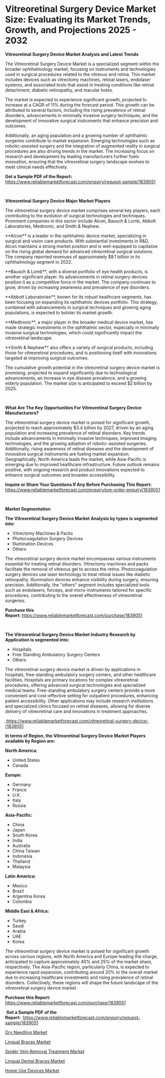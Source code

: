 <p><h1>Vitreoretinal Surgery Device Market Size: Evaluating its Market Trends, Growth, and Projections 2025 - 2032</h1></p><p><strong>Vitreoretinal Surgery Device Market Analysis and Latest Trends</strong></p>
<p><p>The Vitreoretinal Surgery Device Market is a specialized segment within the broader ophthalmology market, focusing on instruments and technologies used in surgical procedures related to the vitreous and retina. This market includes devices such as vitrectomy machines, retinal lasers, endolaser systems, and associated tools that assist in treating conditions like retinal detachment, diabetic retinopathy, and macular holes.</p><p>The market is expected to experience significant growth, projected to increase at a CAGR of 11% during the forecast period. This growth can be attributed to several factors, including the rising prevalence of retinal disorders, advancements in minimally invasive surgery techniques, and the development of innovative surgical instruments that enhance precision and outcomes. </p><p>Additionally, an aging population and a growing number of ophthalmic surgeries contribute to market expansion. Emerging technologies such as robotic-assisted surgery and the integration of augmented reality in surgical procedures are also driving trends in the market. The increasing focus on research and development by leading manufacturers further fuels innovation, ensuring that the vitreoretinal surgery landscape evolves to meet clinical needs effectively.</p></p>
<p><strong>Get a Sample PDF of the Report:&nbsp;</strong> <a href="https://www.reliablemarketforecast.com/enquiry/request-sample/1839051?utm_campaign=1169&utm_medium=2&utm_source=Github&utm_content=ia&utm_term=03032025&utm_id=vitreoretinal-surgery-device">https://www.reliablemarketforecast.com/enquiry/request-sample/1839051</a></p>
<p>&nbsp;</p>
<p><strong>Vitreoretinal Surgery Device Major Market Players</strong></p>
<p><p>The vitreoretinal surgery device market comprises several key players, each contributing to the evolution of surgical technologies and techniques. Prominent companies in this sector include Alcon, Bausch & Lomb, Abbott Laboratories, Medtronic, and Smith & Nephew. </p><p>**Alcon** is a leader in the ophthalmic device market, specializing in surgical and vision care products. With substantial investments in R&D, Alcon maintains a strong market position and is well-equipped to capitalize on the rising global demand for advanced vitreoretinal surgical solutions. The company reported revenues of approximately $8.1 billion in its ophthalmology segment in 2022.</p><p>**Bausch & Lomb**, with a diverse portfolio of eye health products, is another significant player. Its advancements in retinal surgery devices position it as a competitive force in the market. The company continues to grow, driven by increasing awareness and prevalence of eye disorders.</p><p>**Abbott Laboratories**, known for its robust healthcare segments, has been focusing on expanding its ophthalmic devices portfolio. This strategy, combined with advancements in surgical techniques and growing aging populations, is expected to bolster its market growth.</p><p>**Medtronic**, a major player in the broader medical device market, has made strategic investments in the ophthalmic sector, especially in minimally invasive surgical technologies, which could significantly impact the vitreoretinal landscape.</p><p>**Smith & Nephew** also offers a variety of surgical products, including those for vitreoretinal procedures, and is positioning itself with innovations targeted at improving surgical outcomes.</p><p>The cumulative growth potential in the vitreoretinal surgery device market is promising, projected to expand significantly due to technological advancements, an increase in eye disease prevalence, and a growing elderly population. The market size is anticipated to exceed $2 billion by 2025.</p></p>
<p>&nbsp;</p>
<p><strong>What Are The Key Opportunities For Vitreoretinal Surgery Device Manufacturers?</strong></p>
<p><p>The vitreoretinal surgery device market is poised for significant growth, projected to reach approximately $3.4 billion by 2027, driven by an aging population and increasing prevalence of retinal disorders. Key trends include advancements in minimally invasive techniques, improved imaging technologies, and the growing adoption of robotic-assisted surgeries. Additionally, rising awareness of retinal diseases and the development of innovative surgical instruments are fueling market expansion. Geographically, North America leads the market, while Asia-Pacific is emerging due to improved healthcare infrastructure. Future outlook remains positive, with ongoing research and product innovations expected to enhance surgical outcomes and broaden accessibility.</p></p>
<p><strong>Inquire or Share Your Questions If Any Before Purchasing This Report:</strong> <a href="https://www.reliablemarketforecast.com/enquiry/pre-order-enquiry/1839051?utm_campaign=1169&utm_medium=2&utm_source=Github&utm_content=ia&utm_term=03032025&utm_id=vitreoretinal-surgery-device">https://www.reliablemarketforecast.com/enquiry/pre-order-enquiry/1839051</a></p>
<p>&nbsp;</p>
<p><strong>Market Segmentation</strong></p>
<p><strong>The Vitreoretinal Surgery Device Market Analysis by types is segmented into:</strong></p>
<p><ul><li>Vitrectomy Machines & Packs</li><li>Photocoagulation Surgery Devices</li><li>Illumination Devices</li><li>Others</li></ul></p>
<p><p>The vitreoretinal surgery device market encompasses various instruments essential for treating retinal disorders. Vitrectomy machines and packs facilitate the removal of vitreous gel to access the retina. Photocoagulation surgery devices use laser technology to treat retinal issues like diabetic retinopathy. Illumination devices enhance visibility during surgery, ensuring precision. Additionally, the "others" segment includes specialized tools such as endolasers, forceps, and micro-instruments tailored for specific procedures, contributing to the overall effectiveness of vitreoretinal surgeries.</p></p>
<p><strong>Purchase this Report:&nbsp;</strong><a href="https://www.reliablemarketforecast.com/purchase/1839051?utm_campaign=1169&utm_medium=2&utm_source=Github&utm_content=ia&utm_term=03032025&utm_id=vitreoretinal-surgery-device">https://www.reliablemarketforecast.com/purchase/1839051</a></p>
<p>&nbsp;</p>
<p><strong>The Vitreoretinal Surgery Device Market Industry Research by Application is segmented into:</strong></p>
<p><ul><li>Hospitals</li><li>Free Standing Ambulatory Surgery Centers</li><li>Others</li></ul></p>
<p><p>The vitreoretinal surgery device market is driven by applications in hospitals, free-standing ambulatory surgery centers, and other healthcare facilities. Hospitals are primary locations for complex vitreoretinal procedures, offering advanced surgical technologies and specialized medical teams. Free-standing ambulatory surgery centers provide a more convenient and cost-effective setting for outpatient procedures, enhancing patient accessibility. Other applications may include research institutions and specialized clinics focused on retinal diseases, allowing for diverse delivery of vitreoretinal care and innovations in treatment approaches.</p></p>
<p><a href="https://www.reliablemarketforecast.com/vitreoretinal-surgery-device-r1839051?utm_campaign=1169&utm_medium=2&utm_source=Github&utm_content=ia&utm_term=03032025&utm_id=vitreoretinal-surgery-device">&nbsp;https://www.reliablemarketforecast.com/vitreoretinal-surgery-device-r1839051</a></p>
<p><strong>In terms of Region, the Vitreoretinal Surgery Device Market Players available by Region are:</strong></p>
<p>
    <p> <strong> North America: </strong>
        <ul>
            <li>United States</li>
            <li>Canada</li>
        </ul>
        </p> 
    <p> <strong> Europe: </strong>
        <ul>
            <li>Germany</li>
            <li>France</li>
            <li>U.K.</li>
            <li>Italy</li>
            <li>Russia</li>
        </ul>
        </p> 
    <p> <strong> Asia-Pacific: </strong>
        <ul>
            <li>China</li>
            <li>Japan</li>
            <li>South Korea</li>
            <li>India</li>
            <li>Australia</li>
            <li>China Taiwan</li>
            <li>Indonesia</li>
            <li>Thailand</li>
            <li>Malaysia</li>
        </ul>
        </p> 
    <p> <strong> Latin America: </strong>
        <ul>
            <li>Mexico</li>
            <li>Brazil</li>
            <li>Argentina Korea</li>
            <li>Colombia</li>
        </ul>
        </p> 
    <p> <strong> Middle East & Africa: </strong>
        <ul>
            <li>Turkey</li>
            <li>Saudi</li>
            <li>Arabia</li>
            <li>UAE</li>
            <li>Korea</li>
        </ul>
    </p>
    </p>
<p><p>The vitreoretinal surgery device market is poised for significant growth across various regions, with North America and Europe leading the charge, anticipated to capture approximately 40% and 25% of the market share, respectively. The Asia-Pacific region, particularly China, is expected to experience rapid expansion, contributing around 20% to the overall market due to increasing healthcare investments and rising prevalence of retinal disorders. Collectively, these regions will shape the future landscape of the vitreoretinal surgery device market.</p></p>
<p><strong>Purchase this Report: </strong><a href="https://www.reliablemarketforecast.com/purchase/1839051?utm_campaign=1169&utm_medium=2&utm_source=Github&utm_content=ia&utm_term=03032025&utm_id=vitreoretinal-surgery-device">https://www.reliablemarketforecast.com/purchase/1839051</a></p>
<p>&nbsp;<strong>Get a Sample PDF of the Report:&nbsp;&nbsp;</strong><a href="https://www.reliablemarketforecast.com/enquiry/request-sample/1839051?utm_campaign=1169&utm_medium=2&utm_source=Github&utm_content=ia&utm_term=03032025&utm_id=vitreoretinal-surgery-device">https://www.reliablemarketforecast.com/enquiry/request-sample/1839051</a></p>
<p><strong></strong></p>
<p><p><a href="https://github.com/phephezxnf/Market-Research-Report-List-1/blob/main/dry-needling-market.md?utm_campaign=1169&utm_medium=2&utm_source=Github&utm_content=ia&utm_term=03032025&utm_id=vitreoretinal-surgery-device">Dry Needling Market</a></p><p><a href="https://github.com/watzondechao/Market-Research-Report-List-1/blob/main/lingual-braces-market.md?utm_campaign=1169&utm_medium=2&utm_source=Github&utm_content=ia&utm_term=03032025&utm_id=vitreoretinal-surgery-device">Lingual Braces Market</a></p><p><a href="https://github.com/lizamflotow/Market-Research-Report-List-1/blob/main/spider-vein-removal-treatment-market.md?utm_campaign=1169&utm_medium=2&utm_source=Github&utm_content=ia&utm_term=03032025&utm_id=vitreoretinal-surgery-device">Spider Vein Removal Treatment Market</a></p><p><a href="https://github.com/iroldilom/Market-Research-Report-List-1/blob/main/lingual-dental-braces-market.md?utm_campaign=1169&utm_medium=2&utm_source=Github&utm_content=ia&utm_term=03032025&utm_id=vitreoretinal-surgery-device">Lingual Dental Braces Market</a></p><p><a href="https://github.com/chkrselia/Market-Research-Report-List-1/blob/main/home-use-devices-market.md?utm_campaign=1169&utm_medium=2&utm_source=Github&utm_content=ia&utm_term=03032025&utm_id=vitreoretinal-surgery-device">Home Use Devices Market</a></p></p>